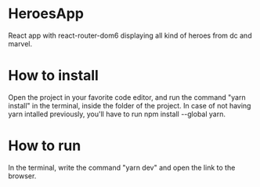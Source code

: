 # HeroesApp
React app with react-router-dom6 displaying all kind of heroes from dc and marvel.

# How to install
Open the project in your favorite code editor, and run the command "yarn install" in the terminal, inside the folder of the project. In case of not having yarn intalled previously, you'll have to run npm install --global yarn.

# How to run
In the terminal, write the command "yarn dev" and open the link to the browser.
